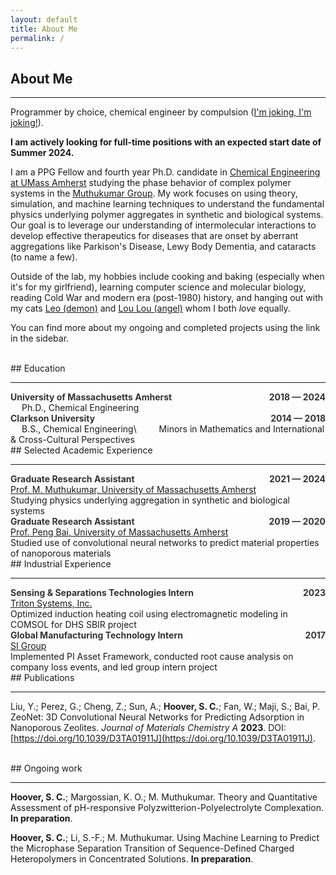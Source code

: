 ```yaml
---
layout: default
title: About Me
permalink: /
---
```


## About Me

---

Programmer by choice, chemical engineer by compulsion ([I'm joking, I'm joking!](https://www.youtube.com/watch?v=Jt1GRckaQ_s)).

**I am actively looking for full-time positions with an expected start date of Summer 2024.**

I am a PPG Fellow and fourth year Ph.D. candidate in [Chemical Engineering at UMass Amherst](https://www.umass.edu/engineering/academics/departments/chemical-engineering) studying the phase behavior of complex polymer systems in the [Muthukumar Group](http://theory.pse.umass.edu/). My work focuses on using theory, simulation, and machine learning techniques to understand the fundamental physics underlying polymer aggregates in synthetic and biological systems. Our goal is to leverage our understanding of intermolecular interactions to develop effective therapeutics for diseases that are onset by aberrant aggregations like Parkison's Disease, Lewy Body Dementia, and cataracts (to name a few).

Outside of the lab, my hobbies include cooking and baking (especially when it's for my girlfriend), learning computer science and molecular biology, reading Cold War and modern era (post-1980) history, and hanging out with my cats [Leo (demon)](/assets/imgs/leo.png) and [Lou Lou (angel)](/assets/imgs/loulou.png) whom I both *love* equally.

You can find more about my ongoing and completed projects using the link in the sidebar.


<br>
## Education

---

<div style='text-align:left;'>
    <b><font color="#333333">University of Massachusetts Amherst</font></b>
    <span style='float:right;'>
        <b><font color="#333333">2018 &mdash; 2024</font></b>
    </span>
</div>
&emsp; Ph.D., Chemical Engineering

<div style='text-align:left;'>
    <b><font color="#333333">Clarkson University</font></b>
    <span style='float:right;'>
        <b><font color="#333333">2014 &mdash; 2018</font></b>
    </span>
</div>
&emsp; B.S., Chemical Engineering\
&emsp;&emsp; Minors in Mathematics and International & Cross-Cultural Perspectives


<br>
## Selected Academic Experience

---

<div style='text-align:left;'>
    <b><font color="#333333">Graduate Research Assistant</font></b>
    <span style='float:right;'>
        <b><font color="#333333">2021 &mdash; 2024</font></b>
    </span>
</div>
<u>Prof. M. Muthukumar, University of Massachusetts Amherst</u><br>
Studying physics underlying aggregation in synthetic and biological systems

<div style='text-align:left;'>
    <b><font color="#333333">Graduate Research Assistant</font></b>
    <span style='float:right;'>
        <b><font color="#333333">2019 &mdash; 2020</font></b>
    </span>
</div>
<u>Prof. Peng Bai, University of Massachusetts Amherst</u><br>
Studied use of convolutional neural networks to predict material properties of nanoporous materials


<br>
## Industrial Experience

---

<div style='text-align:left;'>
    <b><font color="#333333">Sensing & Separations Technologies Intern</font></b>
    <span style='float:right;'>
        <b><font color="#333333">2023</font></b>
    </span>
</div>
<u>Triton Systems, Inc.</u><br>
Optimized induction heating coil using electromagnetic modeling in COMSOL for DHS SBIR project

<div style='text-align:left;'>
    <b><font color="#333333">Global Manufacturing Technology Intern</font></b>
    <span style='float:right;'>
        <b><font color="#333333">2017</font></b>
    </span>
</div>
<u>SI Group</u><br>
Implemented PI Asset Framework, conducted root cause analysis on company loss events, and led group intern project


<br>
## Publications

---

Liu, Y.; Perez, G.; Cheng, Z.; Sun, A.; **Hoover, S. C.**; Fan, W.; Maji, S.; Bai, P. ZeoNet: 3D Convolutional Neural Networks for Predicting Adsorption in Nanoporous Zeolites. *Journal of Materials Chemistry A* **2023**. DOI: [https://doi.org/10.1039/D3TA01911J](https://doi.org/10.1039/D3TA01911J).


<br>
## Ongoing work

---

**Hoover, S. C.**; Margossian, K. O.; M. Muthukumar. Theory and Quantitative Assessment of pH-responsive Polyzwitterion-Polyelectrolyte Complexation. **In preparation**.

**Hoover, S. C.**; Li, S.-F.; M. Muthukumar. Using Machine Learning to Predict the Microphase Separation Transition of Sequence-Defined Charged Heteropolymers in Concentrated Solutions. **In preparation**.
